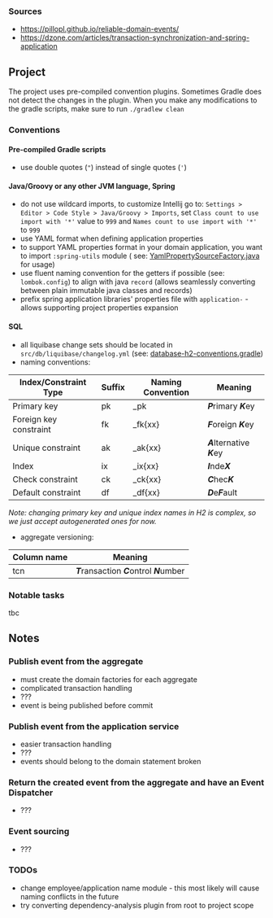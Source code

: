 ### Sources

- https://pillopl.github.io/reliable-domain-events/
- https://dzone.com/articles/transaction-synchronization-and-spring-application

## Project

The project uses pre-compiled convention plugins. Sometimes Gradle does not detect the changes
in the plugin. When you make any modifications to the gradle scripts, make sure to run `./gradlew clean`

### Conventions

#### Pre-compiled Gradle scripts

- use double quotes (`"`) instead of single quotes (`'`)

#### Java/Groovy or any other JVM language, Spring

- do not use wildcard imports, to customize Intellij go to: `Settings > Editor > Code Style > Java/Groovy > Imports`,
  set `Class count to use import with '*'` value to `999` and `Names count to use import with '*'` to `999`
- use YAML format when defining application properties
- to support YAML properties format in your domain application, you want to import `:spring-utils` module
  (
  see: [YamlPropertySourceFactory.java](spring-utils/src/main/java/com/github/monaboiste/transactional/YamlPropertySourceFactory.java)
  for usage)
- use fluent naming convention for the getters if possible (see: `lombok.config`) to align with
  java `record` (allows seamlessly converting between plain immutable java classes and records)
- prefix spring application libraries' properties file with `application-` - allows supporting project properties
  expansion

#### SQL

- all liquibase change sets should be located in `src/db/liquibase/changelog.yml`
  (see: [database-h2-conventions.gradle](buildSrc/src/main/groovy/database-h2-conventions.gradle))
- naming conventions:

| Index/Constraint Type  | Suffix | Naming Convention     | Meaning                     |
|------------------------|--------|-----------------------|-----------------------------|
| Primary key            | pk     | *<table-name>*_pk     | ***P***rimary ***K***ey     |
| Foreign key constraint | fk     | *<table-name>*_fk{xx} | ***F***oreign ***K***ey     |
| Unique constraint      | ak     | *<table-name>*_ak{xx} | ***A***lternative ***K***ey |
| Index                  | ix     | *<table-name>*_ix{xx} | ***I***nde***X***           |
| Check constraint       | ck     | *<table-name>*_ck{xx} | ***C***hec***K***           |
| Default constraint     | df     | *<table-name>*_df{xx} | ***D***e***F***ault         |

_Note: changing primary key and unique index names in H2 is complex,
so we just accept autogenerated ones for now._

- aggregate versioning:

| Column name | Meaning                                      |
|-------------|----------------------------------------------|
| tcn         | ***T***ransaction ***C***ontrol ***N***umber |

### Notable tasks

tbc

## Notes

### Publish event from the aggregate

- must create the domain factories for each aggregate
- complicated transaction handling
- ???
- event is being published before commit

### Publish event from the application service

- easier transaction handling
- ???
- events should belong to the domain statement broken

### Return the created event from the aggregate and have an Event Dispatcher

- ???

### Event sourcing

- ???

### TODOs

- change employee/application name module - this most likely will cause naming conflicts in the future
- try converting dependency-analysis plugin from root to project scope